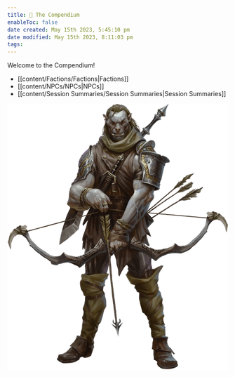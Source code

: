 ```yaml
---
title: 🐉 The Compendium
enableToc: false
date created: May 15th 2023, 5:45:10 pm
date modified: May 15th 2023, 8:11:03 pm
tags: 
---
```


Welcome to the Compendium!

- [[content/Factions/Factions|Factions]]
- [[content/NPCs/NPCs|NPCs]]
- [[content/Session Summaries/Session Summaries|Session Summaries]]

![ziraj](attachments/Ziraj.png)
